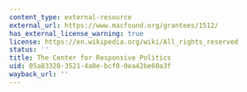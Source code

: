 ```yaml
---
content_type: external-resource
external_url: https://www.macfound.org/grantees/1512/
has_external_license_warning: true
license: https://en.wikipedia.org/wiki/All_rights_reserved
status: ''
title: The Center for Responsive Politics
uid: 05a83328-3521-4a0e-bcf0-0ea42be60a3f
wayback_url: ''
---
```

